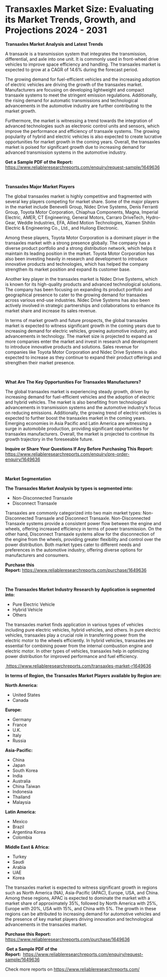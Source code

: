 <p><h1>Transaxles Market Size: Evaluating its Market Trends, Growth, and Projections 2024 - 2031</h1></p><p><strong>Transaxles Market Analysis and Latest Trends</strong></p>
<p><p>A transaxle is a transmission system that integrates the transmission, differential, and axle into one unit. It is commonly used in front-wheel drive vehicles to improve space efficiency and handling. The transaxles market is expected to grow at a CAGR of 14.6% during the forecast period.</p><p>The growing demand for fuel-efficient vehicles and the increasing adoption of electric vehicles are driving the growth of the transaxles market. Manufacturers are focusing on developing lightweight and compact transaxle systems to meet the stringent emission regulations. Additionally, the rising demand for automatic transmissions and technological advancements in the automotive industry are further contributing to the market growth.</p><p>Furthermore, the market is witnessing a trend towards the integration of advanced technologies such as electronic control units and sensors, which improve the performance and efficiency of transaxle systems. The growing popularity of hybrid and electric vehicles is also expected to create lucrative opportunities for market growth in the coming years. Overall, the transaxles market is poised for significant growth due to increasing demand for advanced transmission systems in the automotive industry.</p></p>
<p><strong>Get a Sample PDF of the Report:&nbsp;</strong> <a href="https://www.reliableresearchreports.com/enquiry/request-sample/1649636">https://www.reliableresearchreports.com/enquiry/request-sample/1649636</a></p>
<p>&nbsp;</p>
<p><strong>Transaxles Major Market Players</strong></p>
<p><p>The global transaxles market is highly competitive and fragmented with several key players competing for market share. Some of the major players in the market include Benevelli Group, Nidec Drive Systems, Denis Ferranti Group, Toyota Motor Corporation, Chiaphua Components, Magna, Imperial Electric, AMER, CT Engineering, General Motors, Carraro DriveTech, Hydro-Gear, Weddle Industries, EFA, Allied Motion Technologies, Xiamen Shihlin Electric & Engineering Co., Ltd., and Huilong Electronic.</p><p>Among these players, Toyota Motor Corporation is a dominant player in the transaxles market with a strong presence globally. The company has a diverse product portfolio and a strong distribution network, which helps it maintain its leading position in the market. Toyota Motor Corporation has also been investing heavily in research and development to introduce innovative products and technologies, which has helped the company strengthen its market position and expand its customer base.</p><p>Another key player in the transaxles market is Nidec Drive Systems, which is known for its high-quality products and advanced technological solutions. The company has been focusing on expanding its product portfolio and geographical presence to cater to the growing demand for transaxles across various end-use industries. Nidec Drive Systems has also been actively involved in strategic partnerships and collaborations to enhance its market share and increase its sales revenue.</p><p>In terms of market growth and future prospects, the global transaxles market is expected to witness significant growth in the coming years due to increasing demand for electric vehicles, growing automotive industry, and advancements in technology. The market size is projected to expand as more companies enter the market and invest in research and development to introduce innovative products and solutions. Sales revenue for companies like Toyota Motor Corporation and Nidec Drive Systems is also expected to increase as they continue to expand their product offerings and strengthen their market presence.</p></p>
<p>&nbsp;</p>
<p><strong>What Are The Key Opportunities For Transaxles Manufacturers?</strong></p>
<p><p>The global transaxles market is experiencing steady growth, driven by increasing demand for fuel-efficient vehicles and the adoption of electric and hybrid vehicles. The market is also benefiting from technological advancements in transmission systems and the automotive industry's focus on reducing emissions. Additionally, the growing trend of electric vehicles is expected to further boost the transaxles market in the coming years. Emerging economies in Asia Pacific and Latin America are witnessing a surge in automobile production, providing significant opportunities for transaxles manufacturers. Overall, the market is projected to continue its growth trajectory in the foreseeable future.</p></p>
<p><strong>Inquire or Share Your Questions If Any Before Purchasing This Report:</strong> <a href="https://www.reliableresearchreports.com/enquiry/pre-order-enquiry/1649636">https://www.reliableresearchreports.com/enquiry/pre-order-enquiry/1649636</a></p>
<p>&nbsp;</p>
<p><strong>Market Segmentation</strong></p>
<p><strong>The Transaxles Market Analysis by types is segmented into:</strong></p>
<p><ul><li>Non-Disconnected Transaxle</li><li>Disconnect Transaxle</li></ul></p>
<p><p>Transaxles are commonly categorized into two main market types: Non-Disconnected Transaxle and Disconnect Transaxle. Non-Disconnected Transaxle systems provide a consistent power flow between the engine and wheels, offering increased efficiency in terms of power transmission. On the other hand, Disconnect Transaxle systems allow for the disconnection of the engine from the wheels, providing greater flexibility and control over the power distribution. Both market types cater to different needs and preferences in the automotive industry, offering diverse options for manufacturers and consumers.</p></p>
<p><strong>Purchase this Report:&nbsp;</strong><a href="https://www.reliableresearchreports.com/purchase/1649636">https://www.reliableresearchreports.com/purchase/1649636</a></p>
<p>&nbsp;</p>
<p><strong>The Transaxles Market Industry Research by Application is segmented into:</strong></p>
<p><ul><li>Pure Electric Vehicle</li><li>Hybrid Vehicle</li><li>Others</li></ul></p>
<p><p>The transaxles market finds application in various types of vehicles including pure electric vehicles, hybrid vehicles, and others. In pure electric vehicles, transaxles play a crucial role in transferring power from the electric motor to the wheels efficiently. In hybrid vehicles, transaxles are essential for combining power from the internal combustion engine and electric motor. In other types of vehicles, transaxles help in optimizing power distribution for improved performance and fuel efficiency.</p></p>
<p><a href="https://www.reliableresearchreports.com/transaxles-market-r1649636">&nbsp;https://www.reliableresearchreports.com/transaxles-market-r1649636</a></p>
<p><strong>In terms of Region, the Transaxles Market Players available by Region are:</strong></p>
<p>
    <p> <strong> North America: </strong>
        <ul>
            <li>United States</li>
            <li>Canada</li>
        </ul>
        </p> 
    <p> <strong> Europe: </strong>
        <ul>
            <li>Germany</li>
            <li>France</li>
            <li>U.K.</li>
            <li>Italy</li>
            <li>Russia</li>
        </ul>
        </p> 
    <p> <strong> Asia-Pacific: </strong>
        <ul>
            <li>China</li>
            <li>Japan</li>
            <li>South Korea</li>
            <li>India</li>
            <li>Australia</li>
            <li>China Taiwan</li>
            <li>Indonesia</li>
            <li>Thailand</li>
            <li>Malaysia</li>
        </ul>
        </p> 
    <p> <strong> Latin America: </strong>
        <ul>
            <li>Mexico</li>
            <li>Brazil</li>
            <li>Argentina Korea</li>
            <li>Colombia</li>
        </ul>
        </p> 
    <p> <strong> Middle East & Africa: </strong>
        <ul>
            <li>Turkey</li>
            <li>Saudi</li>
            <li>Arabia</li>
            <li>UAE</li>
            <li>Korea</li>
        </ul>
    </p>
    </p>
<p><p>The transaxles market is expected to witness significant growth in regions such as North America (NA), Asia-Pacific (APAC), Europe, USA, and China. Among these regions, APAC is expected to dominate the market with a market share of approximately 35%, followed by North America with 25%, Europe with 20%, USA with 15%, and China with 5%. The growth in these regions can be attributed to increasing demand for automotive vehicles and the presence of key market players driving innovation and technological advancements in the transaxles market.</p></p>
<p><strong>Purchase this Report: </strong><a href="https://www.reliableresearchreports.com/purchase/1649636">https://www.reliableresearchreports.com/purchase/1649636</a></p>
<p>&nbsp;<strong>Get a Sample PDF of the Report:&nbsp;&nbsp;</strong><a href="https://www.reliableresearchreports.com/enquiry/request-sample/1649636">https://www.reliableresearchreports.com/enquiry/request-sample/1649636</a></p>
<p><strong></strong></p>
<p>Check more reports on <a href="https://www.reliableresearchreports.com/">https://www.reliableresearchreports.com/</a></p>